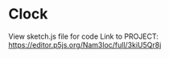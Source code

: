 # Clock
View sketch.js file for code
Link to PROJECT: https://editor.p5js.org/Nam3loc/full/3kiU5Qr8j
